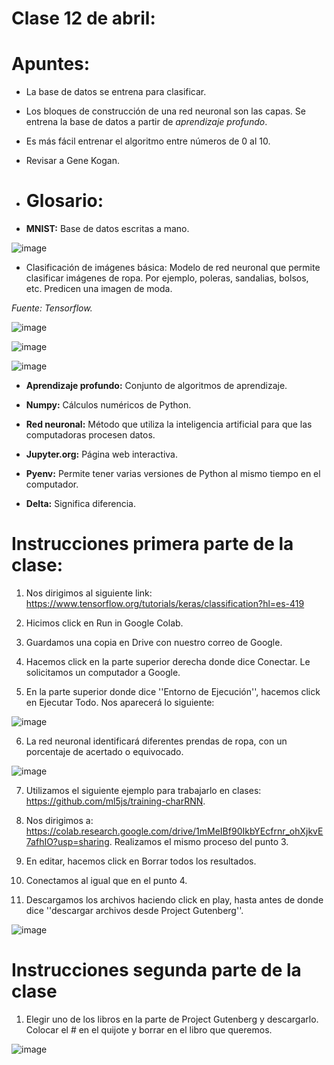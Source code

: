 # Clase 12 de abril: 

# **Apuntes**:

- La base de datos se entrena para clasificar.
  
- Los bloques de construcción de una red neuronal son las capas. Se entrena la base de datos a partir de *aprendizaje profundo*.
  
- Es más fácil entrenar el algoritmo entre números de 0 al 10.

- Revisar a Gene Kogan.

- # **Glosario**:
  
- **MNIST:** Base de datos escritas a mano.

![image](https://github.com/ValentinaOchoa09/audiv027-2024-1/assets/127344361/1660e6b6-976a-4b20-b940-782be148e59b)

- Clasificación de imágenes básica: Modelo de red neuronal que permite clasificar imágenes de ropa. Por ejemplo, poleras, sandalias, bolsos, etc. Predicen una imagen de moda.

*Fuente: Tensorflow.*

![image](https://github.com/ValentinaOchoa09/audiv027-2024-1/assets/127344361/1f7baf05-25d6-4650-be52-85ae018b1bc4)

![image](https://github.com/ValentinaOchoa09/audiv027-2024-1/assets/127344361/35c55865-d5eb-44b3-9d14-81dcc83fc60d)

![image](https://github.com/ValentinaOchoa09/audiv027-2024-1/assets/127344361/4c78d3ab-97e6-4e83-9bb6-f196c7b5dc07)

  - **Aprendizaje profundo:** Conjunto de algoritmos de aprendizaje.

 - **Numpy:** Cálculos numéricos de Python.

- **Red neuronal:** Método que utiliza la inteligencia artificial para que las computadoras procesen datos.

- **Jupyter.org:** Página web interactiva.

- **Pyenv:** Permite tener varias versiones de Python al mismo tiempo en el computador.

- **Delta:** Significa diferencia. 

# **Instrucciones primera parte de la clase:**

1. Nos dirigimos al siguiente link: https://www.tensorflow.org/tutorials/keras/classification?hl=es-419
   
2. Hicimos click en Run in Google Colab.
   
3. Guardamos una copia en Drive con nuestro correo de Google.
   
4. Hacemos click en la parte superior derecha donde dice Conectar. Le solicitamos un computador a Google.
   
5. En la parte superior donde dice ''Entorno de Ejecución'', hacemos click en Ejecutar Todo. Nos aparecerá lo siguiente:

![image](https://github.com/ValentinaOchoa09/audiv027-2024-1/assets/127344361/89c99e2f-88d8-48d9-8b5b-d677e6d8cbcf)

6. La red neuronal identificará diferentes prendas de ropa, con un porcentaje de acertado o equivocado.

![image](https://github.com/ValentinaOchoa09/audiv027-2024-1/assets/127344361/5f74d7ff-99a0-4049-ae73-cbb2be3e901c)

7. Utilizamos el siguiente ejemplo para trabajarlo en clases: https://github.com/ml5js/training-charRNN.

8. Nos dirigimos a: https://colab.research.google.com/drive/1mMeIBf90IkbYEcfrnr_ohXjkvE7afhIO?usp=sharing. Realizamos el mismo proceso del punto 3.

9. En editar, hacemos click en Borrar todos los resultados.

10. Conectamos al igual que en el punto 4.

11. Descargamos los archivos haciendo click en play, hasta antes de donde dice ''descargar archivos desde Project Gutenberg''.

![image](https://github.com/ValentinaOchoa09/audiv027-2024-1/assets/127344361/c89439dd-8c90-4636-b0aa-03f726915bd1)

# **Instrucciones segunda parte de la clase**

1. Elegir uno de los libros en la parte de Project Gutenberg y descargarlo. Colocar el # en el quijote y borrar en el libro que queremos. 

![image](https://github.com/ValentinaOchoa09/audiv027-2024-1/assets/127344361/318d718f-01a5-4737-995d-21936e3e666b)


